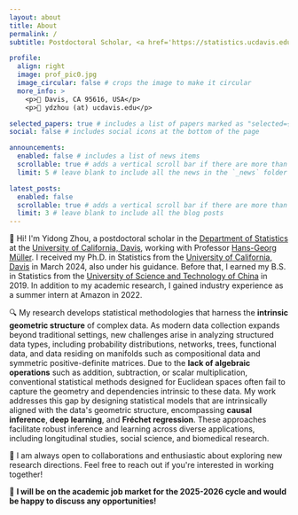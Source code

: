 ```yaml
---
layout: about
title: About
permalink: /
subtitle: Postdoctoral Scholar, <a href='https://statistics.ucdavis.edu/'>Department of Statistics</a>, <a href='https://www.ucdavis.edu/'>University of California, Davis</a>.

profile:
  align: right
  image: prof_pic0.jpg
  image_circular: false # crops the image to make it circular
  more_info: >
    <p>📍 Davis, CA 95616, USA</p>
    <p>📧 ydzhou (at) ucdavis.edu</p>

selected_papers: true # includes a list of papers marked as "selected={true}"
social: false # includes social icons at the bottom of the page

announcements:
  enabled: false # includes a list of news items
  scrollable: true # adds a vertical scroll bar if there are more than 3 news items
  limit: 5 # leave blank to include all the news in the `_news` folder

latest_posts:
  enabled: false
  scrollable: true # adds a vertical scroll bar if there are more than 3 new posts items
  limit: 3 # leave blank to include all the blog posts
---
```


👋 Hi! I'm Yidong Zhou, a postdoctoral scholar in the [Department of Statistics](https://statistics.ucdavis.edu/) at the [University of California, Davis](https://www.ucdavis.edu/), working with Professor [Hans-Georg Müller](https://anson.ucdavis.edu/~mueller/). I received my Ph.D. in Statistics from the [University of California, Davis](https://www.ucdavis.edu/) in March 2024, also under his guidance. Before that, I earned my B.S. in Statistics from the [University of Science and Technology of China](https://en.ustc.edu.cn/) in 2019. In addition to my academic research, I gained industry experience as a summer intern at Amazon in 2022.

🔍 My research develops statistical methodologies that harness the **intrinsic geometric structure** of complex data. As modern data collection expands beyond traditional settings, new challenges arise in analyzing structured data types, including probability distributions, networks, trees, functional data, and data residing on manifolds such as compositional data and symmetric positive-definite matrices. Due to the **lack of algebraic operations** such as addition, subtraction, or scalar multiplication, conventional statistical methods designed for Euclidean spaces often fail to capture the geometry and dependencies intrinsic to these data. My work addresses this gap by designing statistical models that are intrinsically aligned with the data's geometric structure, encompassing **causal inference**, **deep learning**, and **Fréchet regression**. These approaches facilitate robust inference and learning across diverse applications, including longitudinal studies, social science, and biomedical research.

🤝 I am always open to collaborations and enthusiastic about exploring new research directions. Feel free to reach out if you're interested in working together!

🚀 **I will be on the academic job market for the 2025-2026 cycle and would be happy to discuss any opportunities!**